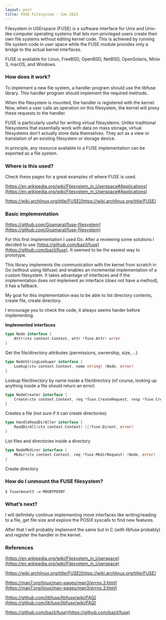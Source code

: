 ```yaml
---
layout: post
title: FUSE Filesystem - Jan 2023
---
```

Filesystem in USErspace (FUSE) is a software interface for Unix and Unix-like computer operating systems that lets non-privileged users create their own file systems without editing kernel code. This is achieved by running file system code in user space while the FUSE module provides only a bridge to the actual kernel interfaces.

FUSE is available for Linux, FreeBSD, OpenBSD, NetBSD, OpenSolaris, Minix 3, macOS, and Windows.

### How does it work?

To implement a new file system, a handler program should use the libfuse library. This handler program should implement the required methods.

When the filesystem is mounted, the handler is registered with the kernel. Now, when a user calls an operation on this filesystem, the kernel will proxy these requests to the handler.

FUSE is particularly useful for writing virtual filesystems. Unlike traditional filesystems that essentially work with data on mass storage, virtual filesystems don't actually store data themselves. They act as a view or translation of an existing filesystem or storage device.

In principle, any resource available to a FUSE implementation can be exported as a file system.

### Where is this used?

Check these pages for a great examples of where FUSE is used.

[https://en.wikipedia.org/wiki/Filesystem_in_Userspace#Applications](https://en.wikipedia.org/wiki/Filesystem_in_Userspace#Applications)

[https://wiki.archlinux.org/title/FUSE](https://wiki.archlinux.org/title/FUSE)

### Basic implementation

[https://github.com/Goamaral/fuse-filesystem](https://github.com/Goamaral/fuse-filesystem)

For this first implementation I used Go. After a reviewing some solutions I decided to use [https://github.com/bazil/fuse](https://github.com/bazil/fuse). It seemed to be the easiest way to prototype.

This library implements the communication with the kernel from scratch in Go (without using libfuse) and enables an incremental implementation of a custom filesystem. It takes advantage of interfaces and if the implementation does not implement an interface (does not have a method), it has a fallback.

My goal for this implementation was to be able to list directory contents, create file, create directory.

I encourage you to check the code, it always seems harder before implementing.

**Implemented interfaces**

```go
type Node interface {
	Attr(ctx context.Context, attr *fuse.Attr) error
}
```

Get the file/directory attributes (permissions, ownership, size, …)

```go
type NodeStringLookuper interface {
	Lookup(ctx context.Context, name string) (Node, error)
}
```

Lookup file/directory by name inside a file/directory (of course, looking up anything inside a file should return an error)

```go
type NodeCreater interface {
	Create(ctx context.Context, req *fuse.CreateRequest, resp *fuse.CreateResponse) (Node, Handle, error)
}
```

Creates a file (not sure if it can create directories)

```go
type HandleReadDirAller interface {
	ReadDirAll(ctx context.Context) ([]fuse.Dirent, error)
}
```

List files and directories inside a directory

```go
type NodeMkdirer interface {
	Mkdir(ctx context.Context, req *fuse.MkdirRequest) (Node, error)
}
```

Create directory

### How do I unmount the FUSE filesystem?

```
$ fusermount3 -u MOUNTPOINT
```

### What’s next?

I will definitely continue implementing move interfaces like writing/reading to a file, get file size and explore the POSIX syscalls to find new features.

After that I will probably implement the same but in C (with libfuse probably) and register the handler in the kernel.

### References

[https://en.wikipedia.org/wiki/Filesystem_in_Userspace](https://en.wikipedia.org/wiki/Filesystem_in_Userspace)

[https://wiki.archlinux.org/title/FUSE](https://wiki.archlinux.org/title/FUSE)

[https://man7.org/linux/man-pages/man3/errno.3.html](https://man7.org/linux/man-pages/man3/errno.3.html)

[https://github.com/libfuse/libfuse/wiki/FAQ](https://github.com/libfuse/libfuse/wiki/FAQ)

[https://github.com/bazil/fuse](https://github.com/bazil/fuse)